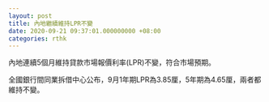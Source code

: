 ```yaml
---
layout: post
title: 內地繼續維持LPR不變
date: 2020-09-21 09:37:01.000000000 +08:00
categories: rthk
---
```


內地連續5個月維持貸款市場報價利率(LPR)不變，符合市場預期。

全國銀行間同業拆借中心公布，9月1年期LPR為3.85厘，5年期為4.65厘，兩者都維持不變。
